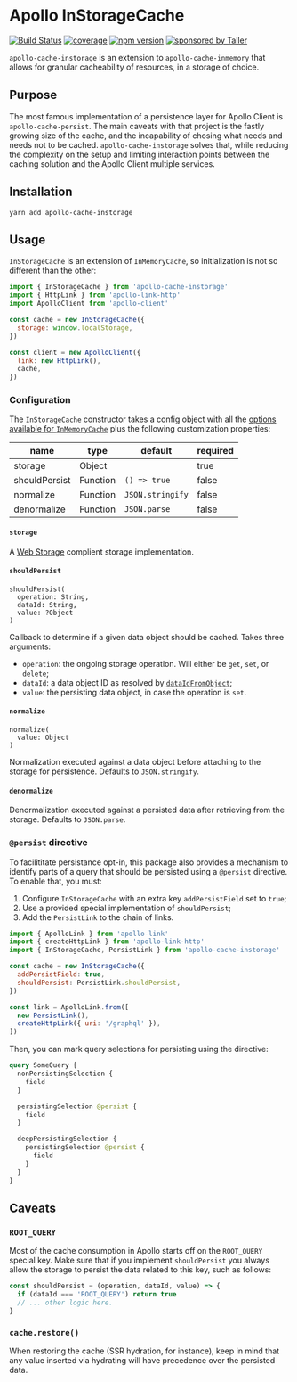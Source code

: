 # Apollo InStorageCache

[![Build Status](https://travis-ci.org/TallerWebSolutions/apollo-cache-instorage.svg?branch=master)](https://travis-ci.org/TallerWebSolutions/apollo-cache-instorage)
[![coverage](https://img.shields.io/codecov/c/github/TallerWebSolutions/apollo-cache-instorage.svg?style=flat-square)](https://codecov.io/github/TallerWebSolutions/apollo-cache-instorage)
[![npm version](https://img.shields.io/npm/v/apollo-cache-instorage.svg?style=flat-square)](https://www.npmjs.com/package/apollo-cache-instorage)
[![sponsored by Taller](https://raw.githubusercontent.com/TallerWebSolutions/tallerwebsolutions.github.io/master/sponsored-by-taller.png)](https://taller.net.br/en/)

`apollo-cache-instorage` is an extension to `apollo-cache-inmemory` that allows
for granular cacheability of resources, in a storage of choice.

## Purpose

The most famous implementation of a persistence layer for Apollo Client is
`apollo-cache-persist`. The main caveats with that project is the fastly
growing size of the cache, and the incapability of chosing what needs and
needs not to be cached. `apollo-cache-instorage` solves that, while reducing
the complexity on the setup and limiting interaction points between the
caching solution and the Apollo Client multiple services.

## Installation

`yarn add apollo-cache-instorage`

## Usage

`InStorageCache` is an extension of `InMemoryCache`, so initialization is not so
different than the other:

```js
import { InStorageCache } from 'apollo-cache-instorage'
import { HttpLink } from 'apollo-link-http'
import ApolloClient from 'apollo-client'

const cache = new InStorageCache({
  storage: window.localStorage,
})

const client = new ApolloClient({
  link: new HttpLink(),
  cache,
})
```

### Configuration

The `InStorageCache` constructor takes a config object with all the [options available for `InMemoryCache`](https://www.apollographql.com/docs/react/advanced/caching.html#configuration) plus the following customization properties:

| name          | type     | default          | required |
| ------------- | -------- | ---------------- | -------- |
| storage       | Object   |                  | true     |
| shouldPersist | Function | `() => true`     | false    |
| normalize     | Function | `JSON.stringify` | false    |
| denormalize   | Function | `JSON.parse`     | false    |

#### `storage`

A [Web Storage](https://www.w3.org/TR/webstorage/#storage) complient storage implementation.

#### `shouldPersist`

```
shouldPersist(
  operation: String,
  dataId: String,
  value: ?Object
)
```

Callback to determine if a given data object should be cached. Takes three arguments:

- `operation`: the ongoing storage operation. Will either be `get`, `set`, or `delete`;
- `dataId`: a data object ID as resolved by [`dataIdFromObject`](https://www.apollographql.com/docs/react/advanced/caching.html#configuration);
- `value`: the persisting data object, in case the operation is `set`.

#### `normalize`

```
normalize(
  value: Object
)
```

Normalization executed against a data object before attaching to the storage for persistence. Defaults to `JSON.stringify`.

#### `denormalize`

Denormalization executed against a persisted data after retrieving from the storage. Defaults to `JSON.parse`.

### `@persist` directive

To facilititate persistance opt-in, this package also provides a mechanism to identify parts of a query that should be persisted using a `@persist` directive. To enable that, you must:

1. Configure `InStorageCache` with an extra key `addPersistField` set to `true`;
2. Use a provided special implementation of `shouldPersist`;
3. Add the `PersistLink` to the chain of links.

```js
import { ApolloLink } from 'apollo-link'
import { createHttpLink } from 'apollo-link-http'
import { InStorageCache, PersistLink } from 'apollo-cache-instorage'

const cache = new InStorageCache({
  addPersistField: true,
  shouldPersist: PersistLink.shouldPersist,
})

const link = ApolloLink.from([
  new PersistLink(),
  createHttpLink({ uri: '/graphql' }),
])
```

Then, you can mark query selections for persisting using the directive:

```graphql
query SomeQuery {
  nonPersistingSelection {
    field
  }

  persistingSelection @persist {
    field
  }

  deepPersistingSelection {
    persistingSelection @persist {
      field
    }
  }
}
```

## Caveats

### `ROOT_QUERY`

Most of the cache consumption in Apollo starts off on the `ROOT_QUERY` special key. Make sure that if you implement `shouldPersist` you always allow the storage to persist the data related to this key, such as follows:

```js
const shouldPersist = (operation, dataId, value) => {
  if (dataId === 'ROOT_QUERY') return true
  // ... other logic here.
}
```

### `cache.restore()`

When restoring the cache (SSR hydration, for instance), keep in mind that any value inserted via hydrating will have precedence over the persisted data.
